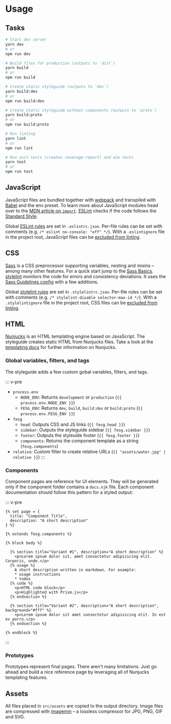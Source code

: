 # Usage


## Tasks

```bash
# Start dev server
yarn dev
# or
npm run dev

# Build files for production (outputs to `dist`)
yarn build
# or
npm run build

# Create static styleguide (outputs to `dev`)
yarn build:dev
# or
npm run build:dev

# Create static styleguide without components (outputs to `proto`)
yarn build:proto
# or
npm run build:proto

# Run linting
yarn lint
# or
npm run lint

# Run unit tests (creates coverage-report) and e2e tests
yarn test
# or
npm run test
```


## JavaScript

JavaScript files are bundled together with [webpack](https://webpack.js.org/) and transpiled with [Babel](https://babeljs.io/) and the env preset. To learn more about JavaScript modules head over to the [MDN article on `import`](https://developer.mozilla.org/de/docs/Web/JavaScript/Reference/Statements/import). [ESLint](http://eslint.org) checks if the code follows the [Standard Style](https://standardjs.com/).

Global [ESLint rules](http://eslint.org/docs/rules/) are set in `.eslintrc.json`. Per-file rules can be set with comments (e.g. `/* eslint no-console: "off" */`). With a `.eslintignore` file in the project root, JavaScript files can be [excluded from linting](http://eslint.org/docs/user-guide/configuring#ignoring-files-and-directories).


## CSS

[Sass](http://sass-lang.com/) is a CSS preprocessor supporting variables, nesting and mixins – among many other features. For a quick start jump to the [Sass Basics](http://sass-lang.com/guide). [stylelint](http://stylelint.io/) monitors the code for errors and consistency deviations. It uses the [Sass Guidelines config](https://github.com/bjankord/stylelint-config-sass-guidelines) with a few additions.

Global [stylelint rules](http://stylelint.io/user-guide/rules/) are set in `.stylelintrc.json`. Per-file rules can be set with comments (e.g. `/* stylelint-disable selector-max-id */`). With a `.stylelintignore` file in the project root, CSS files can be [excluded from linting](http://stylelint.io/user-guide/configuration/#stylelintignore).


## HTML

[Nunjucks](https://mozilla.github.io/nunjucks/) is an HTML templating engine based on JavaScript. The styleguide creates static HTML from Nunjucks files. Take a look at the [templating docs](https://mozilla.github.io/nunjucks/templating.html) for further information on Nunjucks.

### Global variables, filters, and tags

The styleguide adds a few custom gobal variables, filters, and tags.

::: v-pre
* `process.env`
  * `NODE_ENV`: Returns `development` or `production` (`{{ process.env.NODE_ENV }}`)
  * `FESG_ENV`: Returns `dev`, `build`, `build:dev` or `build:proto` (`{{ process.env.FESG_ENV }}`)
* `fesg`
  * `head`: Outputs CSS and JS links (`{{ fesg.head }}`)
  * `sidebar`: Outputs the styleguide sidebar (`{{ fesg.sidebar }}`)
  * `footer`: Outputs the styleuide footer (`{{ fesg.footer }}`)
  * `components`: Returns the component template as a string (`fesg.components`)
* `relative`: Custom filter to create relative URLs (`{{ "assets/water.jpg" | relative }}`)
:::

### Components

Component pages are reference for UI elements. They will be generated only if the component folder contains a `docs.njk` file. Each component documentation should follow this pattern for a styled output:

::: v-pre
```twig
{% set page = {
  title: "Component Title",
  description: "A short description"
} %}

{% extends fesg.components %}

{% block body %}

  {% section title="Variant #1", description="A short description" %}
    <p>Lorem ipsum dolor sit, amet consectetur adipisicing elit. Corporis, unde.</p>
  {% usage %}
    A short description written in markdown. For example:
    * usage instructions
    * todos
  {% code %}
    <p>HTML code block</p>
    <p>Highlighted with Prism.js</p>
  {% endsection %}

  {% section title="Variant #2", description="A short description", background="#fff" %}
    <p>Lorem ipsum dolor sit amet consectetur adipisicing elit. In est ex porro.</p>
  {% endsection %}

{% endblock %}
```
:::

### Prototypes

Prototypes represent final pages. There aren't many limitations. Just go ahead and build a nice reference page by leveraging all of Nunjucks templating features.


## Assets

All files placed in `src/assets` are copied to the output directory. Image files are compressed with [imagemin](https://github.com/imagemin/imagemin) – a lossless compressor for JPG, PNG, GIF and SVG.
